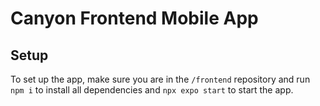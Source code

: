 # Canyon Frontend Mobile App

## Setup

To set up the app, make sure you are in the `/frontend` repository and run `npm i` to install all dependencies and `npx expo start` to start the app.
